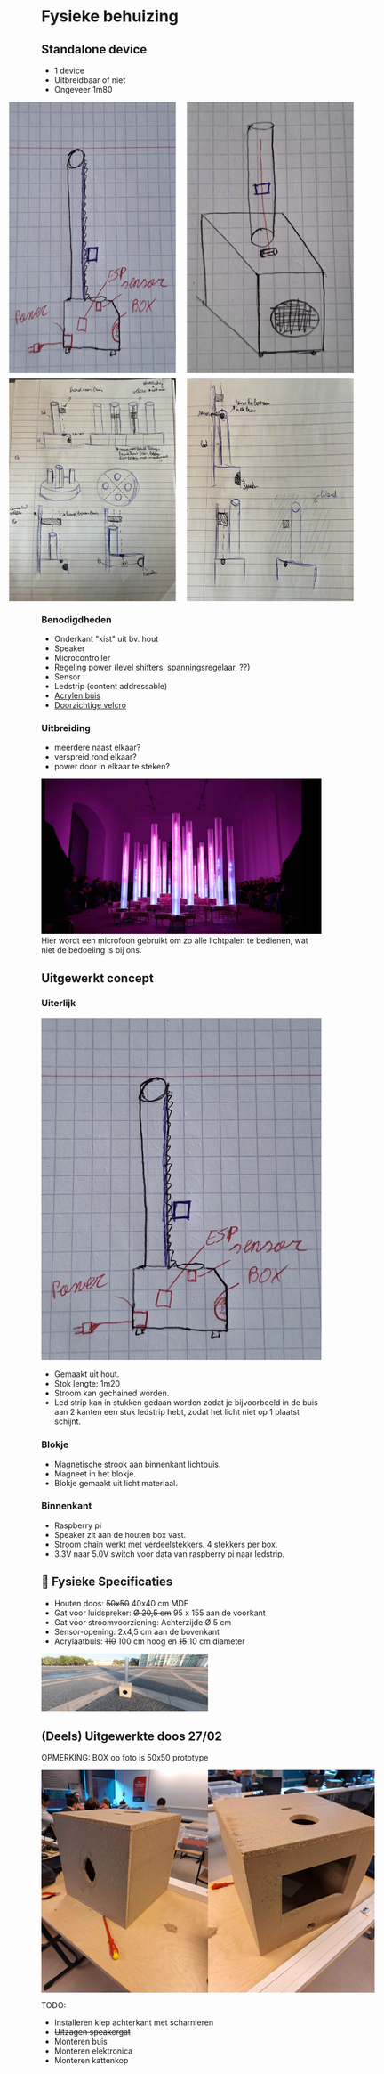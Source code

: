 
# Fysieke behuizing

## Standalone device

- 1 device
- Uitbreidbaar of niet
- Ongeveer 1m80

<div style="display: flex; justify-content: center; gap: 20px;">
    <img src="./fotos/device.jpg" alt="Device" width="300">
    <img src="./fotos/device3d.jpg" alt="Device 3D" width="300">
</div>

<div style="display: flex; justify-content: center; gap: 20px; margin-top: 10px;">
    <img src="./fotos/Fysiek2.jpg" alt="Fysiek2" width="300">
    <img src="./fotos/Fysiek1.jpg" alt="Fysiek1" width="300">
</div>


### Benodigdheden

- Onderkant "kist" uit bv. hout
- Speaker
- Microcontroller
- Regeling power (level shifters, spanningsregelaar, ??)
- Sensor
- Ledstrip (content addressable)
- [Acrylen buis](https://www.kunststofshop.nl/acrylaat-plexiglas/acrylaat-buizen/melkwit-opaal/acrylaat-buis-opaal-2000x90x3mm-2000x90x3mm/a-7699-20000036)
- [Doorzichtige velcro](https://www.conrad.be/nl/p/3m-klittenband-om-vast-te-plakken-l-x-b-1-25-m-x-25-mm-transparant-1-stuk-s-2144908.html?gad_source=1&refresh=true)

### Uitbreiding

- meerdere naast elkaar?
- verspreid rond elkaar?
- power door in elkaar te steken?

![Idee1](./fotos/idee1.png)
Hier wordt een microfoon gebruikt om zo alle lichtpalen te bedienen, wat niet de bedoeling is bij ons.

## Uitgewerkt concept

### Uiterlijk

![Device](./fotos/device.jpg)

- Gemaakt uit hout.
- Stok lengte: 1m20
- Stroom kan gechained worden.
- Led strip kan in stukken gedaan worden zodat je bijvoorbeeld in de buis aan 2 kanten een stuk ledstrip hebt, zodat het licht niet op 1 plaatst schijnt.

### Blokje

- Magnetische strook aan binnenkant lichtbuis.
- Magneet in het blokje.
- Blokje gemaakt uit licht materiaal.

### Binnenkant

- Raspberry pi
- Speaker zit aan de houten box vast.
- Stroom chain werkt met verdeelstekkers. 4 stekkers per box.
- 3.3V naar 5.0V switch voor data van raspberry pi naar ledstrip.

## **📏 Fysieke Specificaties**
- Houten doos: ~~50x50~~ 40x40 cm MDF 
- Gat voor luidspreker: ~~Ø 20,5 cm~~ 95 x 155 aan de voorkant  
- Gat voor stroomvoorziening: Achterzijde Ø 5 cm   
- Sensor-opening: 2x4,5 cm aan de bovenkant  
- Acrylaatbuis: ~~110~~ 100 cm hoog en ~~15~~ 10 cm diameter   
<img src="./fotos/PX4%20ProtoType%20Assembly.png" alt="Device" width="300">



## (Deels) Uitgewerkte doos 27/02
OPMERKING: BOX op foto is 50x50 prototype

<div style="display: flex;">
    <img src="./fotos/BoxVoor.jpg" alt="Voorkant" width="300">
    <img src="./fotos/BoxAchter.jpg" alt="Achterkant" width="300">
</div>


TODO:
- Installeren klep achterkant met scharnieren
- ~~Uitzagen speakergat~~
- Monteren buis
- Monteren elektronica
- Monteren kattenkop